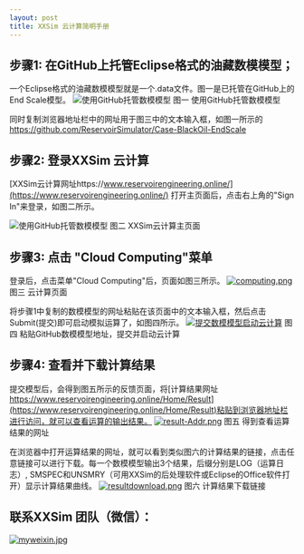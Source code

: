 ```yaml
---
layout: post
title: XXSim 云计算简明手册
---
```


## 步骤1: 在GitHub上托管Eclipse格式的油藏数模模型；
一个Eclipse格式的油藏数模模型就是一个.data文件。图一是已托管在GitHub上的End Scale模型。
![使用GitHub托管数模模型](https://i.postimg.cc/Y2x2cN3x/githubcase.png "GitHub示例")
图一 使用GitHub托管数模模型

同时复制浏览器地址栏中的网址用于图三中的文本输入框，如图一所示的 https://github.com/ReservoirSimulator/Case-BlackOil-EndScale

## 步骤2: 登录XXSim 云计算
[XXSim云计算网址https://www.reservoirengineering.online/](https://www.reservoirengineering.online/)
打开主页面后，点击右上角的"Sign In"来登录，如图二所示。

![使用GitHub托管数模模型](https://i.postimg.cc/3Rw69V9G/home.png "主页面")
图二  XXSim云计算主页面



## 步骤3: 点击 "Cloud Computing"菜单
登录后，点击菜单"Cloud Computing"后，页面如图三所示。
[![computing.png](https://i.postimg.cc/6QQV2XYD/computing.png)](https://postimg.cc/YvJLZJc3)
图三  云计算页面

将步骤1中复制的数模模型的网址粘贴在该页面中的文本输入框，然后点击Submit(提交)即可启动模拟运算了，如图四所示。
[![提交数模模型启动云计算](https://i.postimg.cc/pLMRLVXL/submit.png)](https://postimg.cc/ppCg0HFw)
图四  粘贴GitHub数模模型地址，提交并启动云计算

## 步骤4: 查看并下载计算结果
提交模型后，会得到图五所示的反馈页面，将[计算结果网址 https://www.reservoirengineering.online/Home/Result](https://www.reservoirengineering.online/Home/Result)粘贴到浏览器地址栏进行访问，就可以查看运算的输出结果。
[![result-Addr.png](https://i.postimg.cc/N0cg0sDx/result-Addr.png)](https://postimg.cc/4YWCLTrK)
图五  得到查看运算结果的网址

在浏览器中打开运算结果的网址，就可以看到类似图六的计算结果的链接，点击任意链接可以进行下载。每一个数模模型输出3个结果，后缀分别是LOG（运算日志）, SMSPEC和UNSMRY（可用XXSim的后处理软件或Eclipse的Office软件打开）显示计算结果曲线。
[![resultdownload.png](https://i.postimg.cc/MHN2qGr1/resultdownload.png)](https://postimg.cc/n94w1nxL)
图六  计算结果下载链接

## 联系XXSim 团队（微信）：

[![myweixin.jpg](https://i.postimg.cc/KvBGtmPq/myweixin.jpg)](https://postimg.cc/KRch2SsB)